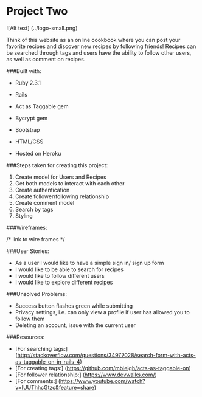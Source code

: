 # Project Two

![Alt text] (../logo-small.png)

Think of this website as an online cookbook where you can post your favorite recipes and discover new recipes by following friends! Recipes can be searched through tags and users have the ability to follow other users, as well as comment on recipes. 

###Built with:

* Ruby 2.3.1

* Rails

* Act as Taggable gem

* Bycrypt gem

* Bootstrap

* HTML/CSS

* Hosted on Heroku

###Steps taken for creating this project:

1. Create model for Users and Recipes
2. Get both models to interact with each other
3. Create authentication
4. Create follower/following relationship
5. Create comment model
6. Search by tags
7. Styling

###Wireframes: 

/* link to wire frames */

###User Stories: 

* As a user I would like to have a simple sign in/ sign up form
* I would like to be able to search for recipes
* I would like to follow different users
* I would like to explore different recipes

###Unsolved Problems:
 
* Success button flashes green while submitting
* Privacy settings, i.e. can only view a profile if user has allowed you to follow them 
* Deleting an account, issue with the current user


###Resources: 

* [For searching tags:] (http://stackoverflow.com/questions/34977028/search-form-with-acts-as-taggable-on-in-rails-4)
* [For creating tags:] (https://github.com/mbleigh/acts-as-taggable-on)
* [For follower relationship:] (https://www.devwalks.com/)
* [For comments:] (https://www.youtube.com/watch?v=IUUThhcGtzc&feature=share)


